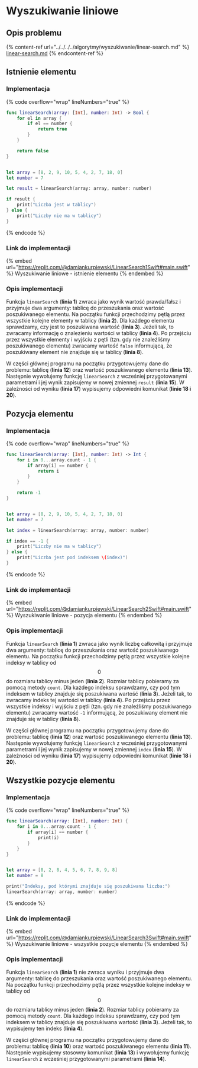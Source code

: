 # Wyszukiwanie liniowe

## Opis problemu

{% content-ref url="../../../../algorytmy/wyszukiwanie/linear-search.md" %}
[linear-search.md](../../../../algorytmy/wyszukiwanie/linear-search.md)
{% endcontent-ref %}

## Istnienie elementu

### Implementacja

{% code overflow="wrap" lineNumbers="true" %}
```swift
func linearSearch(array: [Int], number: Int) -> Bool {
    for el in array {
        if el == number {
            return true
        }
    }

    return false
}


let array = [8, 2, 9, 10, 5, 4, 2, 7, 18, 0]
let number = 7

let result = linearSearch(array: array, number: number)

if result {
    print("Liczba jest w tablicy")
} else {
    print("Liczby nie ma w tablicy")
}
```
{% endcode %}

### Link do implementacji

{% embed url="https://replit.com/@damiankurpiewski/LinearSearch1Swift#main.swift" %}
Wyszukiwanie liniowe - istnienie elementu
{% endembed %}

### Opis implementacji

Funkcja `linearSearch` (**linia 1**) zwraca jako wynik wartość prawda/fałsz i przyjmuje dwa argumenty: tablicę do przeszukania oraz wartość poszukiwanego elementu. Na początku funkcji przechodzimy pętlą przez wszystkie kolejne elementy w tablicy (**linia 2**). Dla każdego elementu sprawdzamy, czy jest to poszukiwana wartość (**linia 3**). Jeżeli tak, to zwracamy informację o znalezieniu wartości w tablicy (**linia 4**). Po przejściu przez wszystkie elementy i wyjściu z pętli (tzn. gdy nie znaleźliśmy poszukiwanego elementu) zwracamy wartość `false` informującą, że poszukiwany element nie znajduje się w tablicy (**linia 8**).

W części głównej programu na początku przygotowujemy dane do problemu: tablicę (**linia 12**) oraz wartość poszukiwanego elementu (**linia 13**). Następnie wywołujemy funkcję `linearSearch` z wcześniej przygotowanymi parametrami i jej wynik zapisujemy w nowej zmiennej `result` (**linia 15**). W zależności od wyniku (**linia 17**) wypisujemy odpowiedni komunikat (**linie 18 i 20**).

## Pozycja elementu

### Implementacja

{% code overflow="wrap" lineNumbers="true" %}
```swift
func linearSearch(array: [Int], number: Int) -> Int {
    for i in 0...array.count - 1 {
        if array[i] == number {
            return i
        }
    }

    return -1
}


let array = [8, 2, 9, 10, 5, 4, 2, 7, 18, 0]
let number = 7

let index = linearSearch(array: array, number: number)

if index == -1 {
    print("Liczby nie ma w tablicy")
} else {
    print("Liczba jest pod indeksem \(index)")
}
```
{% endcode %}

### Link do implementacji

{% embed url="https://replit.com/@damiankurpiewski/LinearSearch2Swift#main.swift" %}
Wyszukiwanie liniowe - pozycja elementu
{% endembed %}

### Opis implementacji

Funkcja `linearSearch` (**linia 1**) zwraca jako wynik liczbę całkowitą i przyjmuje dwa argumenty: tablicę do przeszukania oraz wartość poszukiwanego elementu. Na początku funkcji przechodzimy pętlą przez wszystkie kolejne indeksy w tablicy od $$0$$ do rozmiaru tablicy minus jeden (**linia 2**). Rozmiar tablicy pobieramy za pomocą metody `count`. Dla każdego indeksu sprawdzamy, czy pod tym indeksem w tablicy znajduje się poszukiwana wartość (**linia 3**). Jeżeli tak, to zwracamy indeks tej wartości w tablicy (**linia 4**). Po przejściu przez wszystkie indeksy i wyjściu z pętli (tzn. gdy nie znaleźliśmy poszukiwanego elementu) zwracamy wartość `-1` informującą, że poszukiwany element nie znajduje się w tablicy (**linia 8**).

W części głównej programu na początku przygotowujemy dane do problemu: tablicę (**linia 12**) oraz wartość poszukiwanego elementu (**linia 13**). Następnie wywołujemy funkcję `linearSearch` z wcześniej przygotowanymi parametrami i jej wynik zapisujemy w nowej zmiennej `index` (**linia 15**). W zależności od wyniku (**linia 17**) wypisujemy odpowiedni komunikat (**linie 18 i 20**).

## Wszystkie pozycje elementu

### Implementacja

{% code overflow="wrap" lineNumbers="true" %}
```swift
func linearSearch(array: [Int], number: Int) {
    for i in 0...array.count - 1 {
        if array[i] == number {
            print(i)
        }
    }
}


let array = [8, 2, 8, 4, 5, 6, 7, 8, 9, 8]
let number = 8

print("Indeksy, pod którymi znajduje się poszukiwana liczba:")
linearSearch(array: array, number: number)
```
{% endcode %}

### Link do implementacji

{% embed url="https://replit.com/@damiankurpiewski/LinearSearch3Swift#main.swift" %}
Wyszukiwanie liniowe - wszystkie pozycje elementu
{% endembed %}

### Opis implementacji

Funkcja `linearSearch` (**linia 1**) nie zwraca wyniku i przyjmuje dwa argumenty: tablicę do przeszukania oraz wartość poszukiwanego elementu. Na początku funkcji przechodzimy pętlą przez wszystkie kolejne indeksy w tablicy od $$0$$ do rozmiaru tablicy minus jeden (**linia 2**). Rozmiar tablicy pobieramy za pomocą metody `count`. Dla każdego indeksu sprawdzamy, czy pod tym indeksem w tablicy znajduje się poszukiwana wartość (**linia 3**). Jeżeli tak, to wypisujemy ten indeks (**linia 4**).

W części głównej programu na początku przygotowujemy dane do problemu: tablicę (**linia 10**) oraz wartość poszukiwanego elementu (**linia 11**). Następnie wypisujemy stosowny komunikat (**linia 13**) i wywołujemy funkcję `linearSearch` z wcześniej przygotowanymi parametrami (**linia 14**).
